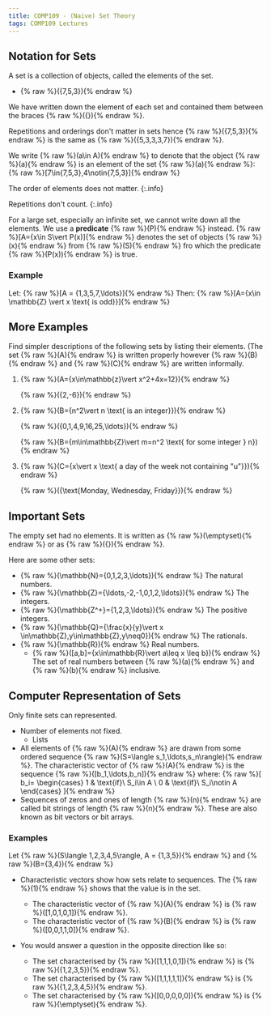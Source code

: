 ```yaml
---
title: COMP109 - (Naive) Set Theory
tags: COMP109 Lectures
---
```

## Notation for Sets
A set is a collection of objects, called the elements of the set. 

* {% raw %}\(\{7,5,3\}\){% endraw %}

We have written down the element of each set and contained them between the braces {% raw %}\(\{\}\){% endraw %}.

Repetitions and orderings don't matter in sets hence {% raw %}\(\{7,5,3\}\){% endraw %} is the same as {% raw %}\(\{5,3,3,3,7\}\){% endraw %}. 

We write {% raw %}\(a\in A\){% endraw %} to denote that the object {% raw %}\(a\){% endraw %} is an element of the set {% raw %}\(a\){% endraw %}: {% raw %}\[7\in\{7,5,3\},4\notin\{7,5,3\}\]{% endraw %}

The order of elements does not matter.
{:.info}

Repetitions don't count.
{:.info}

For a large set, especially an infinite set, we cannot write down all the elements. We use a **predicate** {% raw %}\(P\){% endraw %} instead.
{% raw %}\[A=\{x\in S\vert P(x)\]{% endraw %}
denotes the set of objects {% raw %}\(x\){% endraw %} from {% raw %}\(S\){% endraw %} fro which the predicate {% raw %}\(P(x)\){% endraw %} is true.

### Example
Let:
{% raw %}\[A = \{1,3,5,7,\ldots\}\]{% endraw %}
Then:
{% raw %}\[A=\{x\in \mathbb{Z} \vert x \text{ is odd}\}\]{% endraw %}

## More Examples
Find simpler descriptions of the following sets by listing their elements. (The set {% raw %}\(A\){% endraw %} is written properly however {% raw %}\(B\){% endraw %} and {% raw %}\(C\){% endraw %} are written informally.

1. {% raw %}\(A=\{x\in\mathbb{z}\vert x^2+4x=12\}\){% endraw %}

	{% raw %}\(\{2,-6\}\){% endraw %}
1. {% raw %}\(B=\{n^2\vert n \text{ is an integer}\}\){% endraw %}

	{% raw %}\(\{0,1,4,9,16,25,\ldots\}\){% endraw %}
	
	{% raw %}\(B=\{m\in\mathbb{Z}\vert m=n^2 \text{ for some integer } n\}\){% endraw %}
	
1. {% raw %}\(C=\{x\vert x \text{ a day of the week not containing "u"}\}\){% endraw %}
	
	{% raw %}\(\{\text{Monday, Wednesday, Friday}\}\){% endraw %}
	
## Important Sets
The empty set had no elements. It is written as {% raw %}\(\emptyset\){% endraw %} or as {% raw %}\(\{\}\){% endraw %}. 

Here are some other sets:

* {% raw %}\(\mathbb{N}=\{0,1,2,3,\ldots\}\){% endraw %} The natural numbers.
* {% raw %}\(\mathbb{Z}=\{\ldots,-2,-1,0,1,2,\ldots\}\){% endraw %} The integers.
* {% raw %}\(\mathbb{Z^+}=\{1,2,3,\ldots\}\){% endraw %} The positive integers.
* {% raw %}\(\mathbb{Q}=\{\frac{x}{y}\vert x \in\mathbb{Z},y\in\mathbb{Z},y\neq0\}\){% endraw %} The rationals.
* {% raw %}\(\mathbb{R}\){% endraw %} Real numbers.
	* {% raw %}\([a,b]=\{x\in\mathbb{R}\vert a\leq x \leq b\}\){% endraw %} The set of real numbers between {% raw %}\(a\){% endraw %} and {% raw %}\(b\){% endraw %} inclusive.
	
## Computer Representation of Sets
Only finite sets can represented.

* Number of elements not fixed.
	* Lists
* All elements of {% raw %}\(A\){% endraw %} are drawn from some ordered sequence {% raw %}\(S=\langle s_1,\ldots,s_n\rangle\){% endraw %}. The characteristic vector of {% raw %}\(A\){% endraw %} is the sequence {% raw %}\([b_1,\ldots,b_n]\){% endraw %} where:
{% raw %}\[
    b_i=
    \begin{cases}
      1 & \text{if}\ S_i\in A \\
      0 & \text{if}\ S_i\notin A
    \end{cases}
\]{% endraw %}
* Sequences of zeros and ones of length {% raw %}\(n\){% endraw %} are called bit strings of length {% raw %}\(n\){% endraw %}. These are also known as bit vectors or bit arrays.

### Examples
Let {% raw %}\(S\langle 1,2,3,4,5\rangle, A = \{1,3,5\}\){% endraw %} and {% raw %}\(B=\{3,4\}\){% endraw %}

* Characteristic vectors show how sets relate to sequences. The {% raw %}\(1\){% endraw %} shows that the value is in the set.
	* The characteristic vector of {% raw %}\(A\){% endraw %} is {% raw %}\([1,0,1,0,1]\){% endraw %}. 
	* The characteristic vector of {% raw %}\(B\){% endraw %} is {% raw %}\([0,0,1,1,0]\){% endraw %}.
	
* You would answer a question in the opposite direction like so:
	* The set characterised by {% raw %}\([1,1,1,0,1]\){% endraw %} is {% raw %}\(\{1,2,3,5\}\){% endraw %}.
	* The set characterised by {% raw %}\([1,1,1,1,1]\){% endraw %} is {% raw %}\(\{1,2,3,4,5\}\){% endraw %}.
	* The set characterised by {% raw %}\([0,0,0,0,0]\){% endraw %} is {% raw %}\(\emptyset\){% endraw %}.
